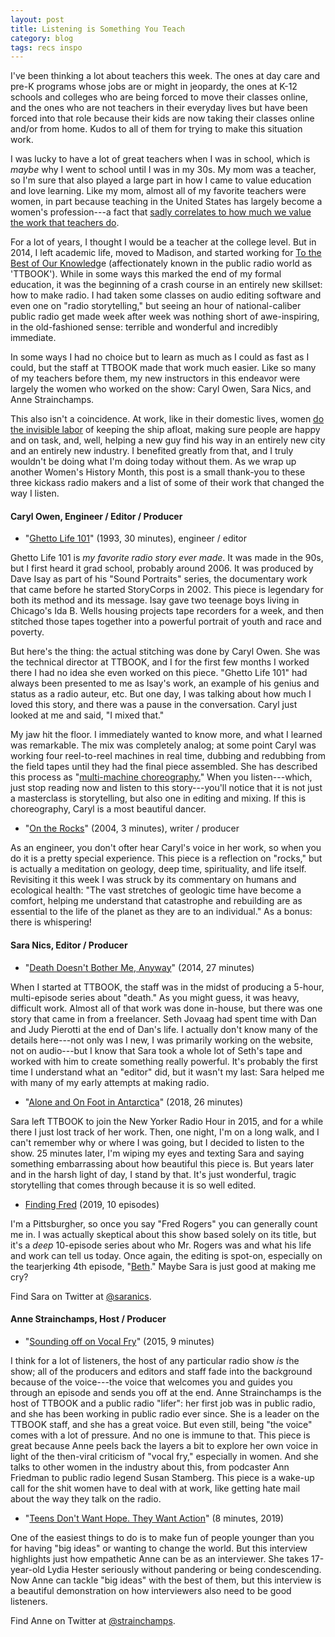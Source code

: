 ```yaml
---
layout: post
title: Listening is Something You Teach
category: blog
tags: recs inspo 
---
```


I've been thinking a lot about teachers this week. The ones at day care and pre-K programs whose jobs are or might in jeopardy, the ones at K-12 schools and colleges who are being forced to move their classes online, and the ones who are not teachers in their everyday lives but have been forced into that role because their kids are now taking their classes online and/or from home. Kudos to all of them for trying to make this situation work.

I was lucky to have a lot of great teachers when I was in school, which is *maybe* why I went to school until I was in my 30s. My mom was a teacher, so I'm sure that also played a large part in how I came to value education and love learning. Like my mom, almost all of my favorite teachers were women, in part because teaching in the United States has largely become a women's profession---a fact that [sadly correlates to how much we value the work that teachers do](https://www.theatlantic.com/education/archive/2019/02/the-explosion-of-women-teachers/582622/).

For a lot of years, I thought I would be a teacher at the college level. But in 2014, I left academic life, moved to Madison, and started working for [To the Best of Our Knowledg](https://www.ttbook.org/)e (affectionately known in the public radio world as 'TTBOOK'). While in some ways this marked the end of my formal education, it was the beginning of a crash course in an entirely new skillset: how to make radio. I had taken some classes on audio editing software and even one on "radio storytelling," but seeing an hour of national-caliber public radio get made week after week was nothing short of awe-inspiring, in the old-fashioned sense: terrible and wonderful and incredibly immediate.

In some ways I had no choice but to learn as much as I could as fast as I could, but the staff at TTBOOK made that work much easier. Like so many of my teachers before them, my new instructors in this endeavor were largely the women who worked on the show: Caryl Owen, Sara Nics, and Anne Strainchamps.

This also isn't a coincidence. At work, like in their domestic lives, women [do the invisible labor](https://qz.com/599999/at-work-as-at-home-men-reap-the-benefits-of-womens-invisible-labor/) of keeping the ship afloat, making sure people are happy and on task, and, well, helping a new guy find his way in an entirely new city and an entirely new industry. I benefited greatly from that, and I truly wouldn't be doing what I'm doing today without them. As we wrap up another Women's History Month, this post is a small thank-you to these three kickass radio makers and a list of some of their work that changed the way I listen.

#### Caryl Owen, Engineer / Editor / Producer

-   "[Ghetto Life 101](https://storycorps.org/stories/ghetto-life-101/)" (1993, 30 minutes), engineer / editor

Ghetto Life 101 is *my favorite radio story ever made*. It was made in the 90s, but I first heard it grad school, probably around 2006. It was produced by Dave Isay as part of his "Sound Portraits" series, the documentary work that came before he started StoryCorps in 2002. This piece is legendary for both its method and its message. Isay gave two teenage boys living in Chicago's Ida B. Wells housing projects tape recorders for a week, and then stitched those tapes together into a powerful portrait of youth and race and poverty.

But here's the thing: the actual stitching was done by Caryl Owen. She was the technical director at TTBOOK, and I for the first few months I worked there I had no idea she even worked on this piece. "Ghetto Life 101" had always been presented to me as Isay's work, an example of his genius and status as a radio auteur, etc. But one day, I was talking about how much I loved this story, and there was a pause in the conversation. Caryl just looked at me and said, "I mixed that."

My jaw hit the floor. I immediately wanted to know more, and what I learned was remarkable. The mix was completely analog; at some point Caryl was working four reel-to-reel machines in real time, dubbing and redubbing from the field tapes until they had the final piece assembled. She has described this process as "[multi-machine choreography.](https://books.google.com/books?id=0ELBDwAAQBAJ&pg=PT147&lpg=PT147&dq=caryl+owen+ghetto+life&source=bl&ots=PiizOq2GBz&sig=ACfU3U0J-0u4glUYo3uf31T6S_3Tx4Drjg&hl=en&sa=X&ved=2ahUKEwiY6bKQ87_oAhWZGs0KHUXUCdoQ6AEwAHoECAgQAQ#v=onepage&q=caryl%20owen%20ghetto%20life&f=false)" When you listen---which, just stop reading now and listen to this story---you'll notice that it is not just a masterclass is storytelling, but also one in editing and mixing. If this is choreography, Caryl is a most beautiful dancer.

-   "[On the Rocks](https://www.ttbook.org/interview/caryl-owens-rocks)" (2004, 3 minutes), writer / producer

As an engineer, you don't ofter hear Caryl's voice in her work, so when you do it is a pretty special experience. This piece is a reflection on "rocks," but is actually a meditation on geology, deep time, spirituality, and life itself. Revisiting it this week I was struck by its commentary on humans and ecological health: "The vast stretches of geologic time have become a comfort, helping me understand that catastrophe and rebuilding are as essential to the life of the planet as they are to an individual." As a bonus: there is whispering!

#### Sara Nics, Editor / Producer

-   "[Death Doesn\'t Bother Me, Anyway](https://www.ttbook.org/interview/death-doesnt-bother-me-anyway-complete-dan-pierotti-story)" (2014, 27 minutes)

When I started at TTBOOK, the staff was in the midst of producing a 5-hour, multi-episode series about "death." As you might guess, it was heavy, difficult work. Almost all of that work was done in-house, but there was one story that came in from a freelancer. Seth Jovaag had spent time with Dan and Judy Pierotti at the end of Dan\'s life. I actually don't know many of the details here---not only was I new, I was primarily working on the website, not on audio---but I know that Sara took a whole lot of Seth's tape and worked with him to create something really powerful. It's probably the first time I understand what an "editor" did, but it wasn't my last: Sara helped me with many of my early attempts at making radio.

-   "[Alone and On Foot in Antarctica](https://www.wnycstudios.org/podcasts/tnyradiohour/segments/alone-and-foot-antarctica)" (2018, 26 minutes)

Sara left TTBOOK to join the New Yorker Radio Hour in 2015, and for a while there I just lost track of her work. Then, one night, I'm on a long walk, and I can't remember why or where I was going, but I decided to listen to the show. 25 minutes later, I'm wiping my eyes and texting Sara and saying something embarrassing about how beautiful this piece is. But years later and in the harsh light of day, I stand by that. It's just wonderful, tragic storytelling that comes through because it is so well edited.

-   [Finding Fred](https://pod.link/1477279443) (2019, 10 episodes)

I'm a Pittsburgher, so once you say "Fred Rogers" you can generally count me in. I was actually skeptical about this show based solely on its title, but it's a *deep* 10-episode series about who Mr. Rogers was and what his life and work can tell us today. Once again, the editing is spot-on, especially on the tearjerking 4th episode, "[Beth](https://www.fatherly.com/uncategorized/finding-fred-episode-4-fred-rogers-podcast/)." Maybe Sara is just good at making me cry?

Find Sara on Twitter at [@saranics](https://twitter.com/saranics).

#### Anne Strainchamps, Host / Producer

-   "[Sounding off on Vocal Fry](https://www.ttbook.org/interview/sounding-vocal-fry)" (2015, 9 minutes)

I think for a lot of listeners, the host of any particular radio show *is* the show; all of the producers and editors and staff fade into the background because of the voice---the voice that welcomes you and guides you through an episode and sends you off at the end. Anne Strainchamps is the host of TTBOOK and a public radio "lifer": her first job was in public radio, and she has been working in public radio ever since. She is a leader on the TTBOOK staff, and she has a great voice. But even still, being "the voice" comes with a lot of pressure. And no one is immune to that. This piece is great because Anne peels back the layers a bit to explore her own voice in light of the then-viral criticism of "vocal fry," especially in women. And she talks to other women in the industry about this, from podcaster Ann Friedman to public radio legend Susan Stamberg. This piece is a wake-up call for the shit women have to deal with at work, like getting hate mail about the way they talk on the radio.


-   "[Teens Don't Want Hope. They Want Action](https://www.ttbook.org/interview/teens-dont-want-hope-they-want-action)" (8 minutes, 2019)

One of the easiest things to do is to make fun of people younger than you for having "big ideas" or wanting to change the world. But this interview highlights just how empathetic Anne can be as an interviewer. She takes 17-year-old Lydia Hester seriously without pandering or being condescending. Now Anne can tackle "big ideas" with the best of them, but this interview is a beautiful demonstration on how interviewers also need to be good listeners.

Find Anne on Twitter at [@strainchamps](https://twitter.com/strainchamps?lang=en).

